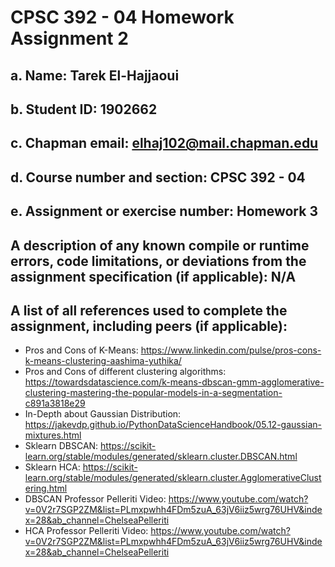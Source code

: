 # CPSC 392 - 04 Homework Assignment 2
## a. Name: Tarek El-Hajjaoui
## b. Student ID: 1902662
## c. Chapman email: elhaj102@mail.chapman.edu
## d. Course number and section: CPSC 392 - 04
## e. Assignment or exercise number: Homework 3
## A description of any known compile or runtime errors, code limitations, or deviations from the assignment specification (if applicable): N/A
## A list of all references used to complete the assignment, including peers (if applicable):
* Pros and Cons of K-Means: https://www.linkedin.com/pulse/pros-cons-k-means-clustering-aashima-yuthika/
* Pros and Cons of different clustering algorithms: https://towardsdatascience.com/k-means-dbscan-gmm-agglomerative-clustering-mastering-the-popular-models-in-a-segmentation-c891a3818e29
* In-Depth about Gaussian Distribution: https://jakevdp.github.io/PythonDataScienceHandbook/05.12-gaussian-mixtures.html
* Sklearn DBSCAN: https://scikit-learn.org/stable/modules/generated/sklearn.cluster.DBSCAN.html
* Sklearn HCA: https://scikit-learn.org/stable/modules/generated/sklearn.cluster.AgglomerativeClustering.html
* DBSCAN Professor Pelleriti Video: https://www.youtube.com/watch?v=0V2r7SGP2ZM&list=PLmxpwhh4FDm5zuA_63jV6iiz5wrg76UHV&index=28&ab_channel=ChelseaPelleriti
* HCA Professor Pelleriti Video: https://www.youtube.com/watch?v=0V2r7SGP2ZM&list=PLmxpwhh4FDm5zuA_63jV6iiz5wrg76UHV&index=28&ab_channel=ChelseaPelleriti

